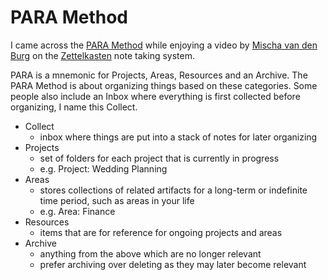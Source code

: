 # PARA Method

I came across the [PARA Method][2] while enjoying a video by [Mischa van den Burg][3] on the [Zettelkasten][1] note taking system.

PARA is a mnemonic for Projects, Areas, Resources and an Archive.
The PARA Method is about organizing things based on these categories.
Some people also include an Inbox where everything is first collected before organizing, I name this Collect.

- Collect
    - inbox where things are put into a stack of notes for later organizing
- Projects
    - set of folders for each project that is currently in progress
    - e.g. Project: Wedding Planning
- Areas
    - stores collections of related artifacts for a long-term or indefinite time period, such as areas in your life
    - e.g. Area: Finance
- Resources
    - items that are for reference for ongoing projects and areas
- Archive
    - anything from the above which are no longer relevant
    - prefer archiving over deleting as they may later become relevant

[1]: https://youtu.be/o1NJYnZCfmY?si=bxH4TDKp8ZljW8iB
[2]: https://youtu.be/oxUVn37-Igk?si=9TxXgmmqTSlyidkd
[3]: https://www.youtube.com/@mischavandenburg
